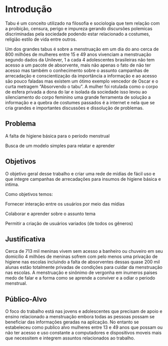 # Introdução

Tabu é um conceito utilizado na filosofia e sociologia que tem relação com a proibição, censura, perigo e impureza gerando discursões polemicas discriminadas pela sociedade podendo estar relacionado a costumes, religião estilo de vida entre outros.

Um dos grandes tabus é sobre a menstruação em um dia do ano cerca de 800 milhões de mulheres entre 15 e 49 anos vivenciam a menstruação segundo dados da Unilever, 1 a cada 4 adolescentes brasileiras não tem acesso a um pacote de absorvente, mais não apenas o fato de não ter acesso mas também o conhecimento sobre o assunto  campanhas de arrecadação e conscientização da importância a informação e ao acesso são pouco faladas mas existem um ótimo exemplo vencedor de Oscar e o curta metragem “Absorvendo o tabu”. A mulher foi rotulada como o corpo de esfera privada a dona do lar e isolada da sociedade isso levou ao silenciamento do corpo feminino uma grande ferramenta de solução a informação e a quebra de costumes passados é a internet e nela que se cria grandes e importantes discussões e dissolução de problemas.


## Problema

A falta de higiene básica para o período menstrual

Busca de um modelo simples para relatar e aprender 
## Objetivos

O objetivo geral desse trabalho e criar uma rede de mídias de fácil uso e que integre campanhas de arrecadações para insumos de higiene básica e intima.

Como objetivos temos:

Fornecer interação entre os usuários por meio das mídias 

Colaborar e aprender sobre o assunto tema 

Permitir a criação de usuários variados (de todos os gêneros)


## Justificativa

Cerca de 713 mil meninas vivem sem acesso a banheiro ou chuveiro em seu domicílio 4 milhões de meninas sofrem com pelo menos uma privação de higiene nas escolas incluindo a falta de absorventes dessas quase 200 mil alunas estão totalmente privadas de condições para cuidar da menstruação nas escolas.
A menstruação e sinônimo de vergonha em inumeros paises medo de falar e a forma como se aprende a conviver e a odiar o periodo menstrual.

## Público-Alvo

O foco do trabalho está nas jovens e adolescentes que precisam de apoio e ensino relacionado a menstruação embora todas as pessoas possam se beneficiar das informações geradas na aplicação. No entanto se estabeleceu como publico alvo mulheres entre 13 e 49 anos que possam ou não ter acesso e uso constante a computadores e dispositivos moveis mais que necessitem e integrem assuntos relacionados ao trabalho. 
